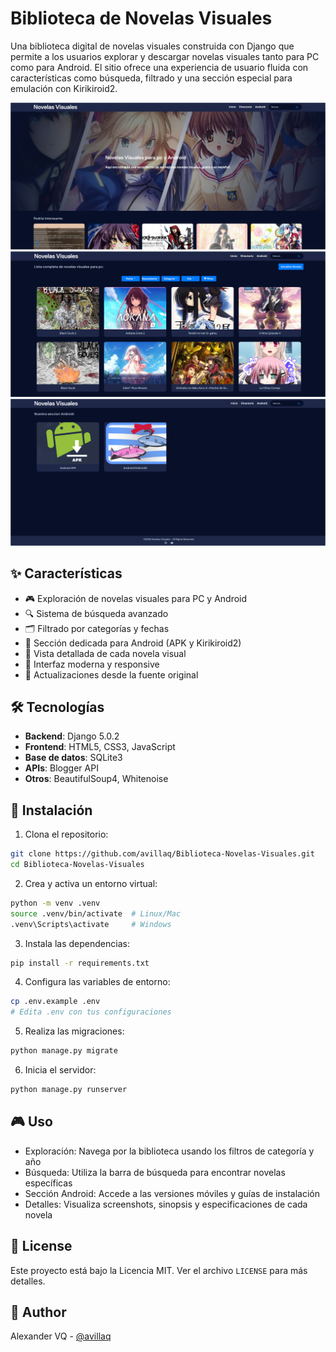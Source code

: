 # Biblioteca de Novelas Visuales

Una biblioteca digital de novelas visuales construida con Django que permite a los usuarios explorar y descargar novelas visuales tanto para PC como para Android. El sitio ofrece una experiencia de usuario fluida con características como búsqueda, filtrado y una sección especial para emulación con Kirikiroid2.

![Inicio](screenshots/inicio.png)
![Directorio](screenshots/directorio.png)
![Android](screenshots/android.png)

## ✨ Características

- 🎮 Exploración de novelas visuales para PC y Android
- 🔍 Sistema de búsqueda avanzado
- 🗂️ Filtrado por categorías y fechas
- 📱 Sección dedicada para Android (APK y Kirikiroid2)
- 📖 Vista detallada de cada novela visual
- 💫 Interfaz moderna y responsive
- 🔄 Actualizaciones desde la fuente original

## 🛠️ Tecnologías

- **Backend**: Django 5.0.2
- **Frontend**: HTML5, CSS3, JavaScript
- **Base de datos**: SQLite3
- **APIs**: Blogger API
- **Otros**: BeautifulSoup4, Whitenoise

## 🚀 Instalación

1. Clona el repositorio:
```bash
git clone https://github.com/avillaq/Biblioteca-Novelas-Visuales.git
cd Biblioteca-Novelas-Visuales
```

2. Crea y activa un entorno virtual:
```bash
python -m venv .venv
source .venv/bin/activate  # Linux/Mac
.venv\Scripts\activate     # Windows
```

3. Instala las dependencias:
```bash
pip install -r requirements.txt
```

4. Configura las variables de entorno:
```bash
cp .env.example .env
# Edita .env con tus configuraciones
```

5. Realiza las migraciones:
```bash
python manage.py migrate
```

6. Inicia el servidor:
```bash
python manage.py runserver
```

## 🎮 Uso
- Exploración: Navega por la biblioteca usando los filtros de categoría y año
- Búsqueda: Utiliza la barra de búsqueda para encontrar novelas específicas
- Sección Android: Accede a las versiones móviles y guías de instalación
- Detalles: Visualiza screenshots, sinopsis y especificaciones de cada novela

## 📄 License
Este proyecto está bajo la Licencia MIT. Ver el archivo `LICENSE` para más detalles.

## 👤 Author
Alexander VQ - [@avillaq](https://github.com/avillaq)